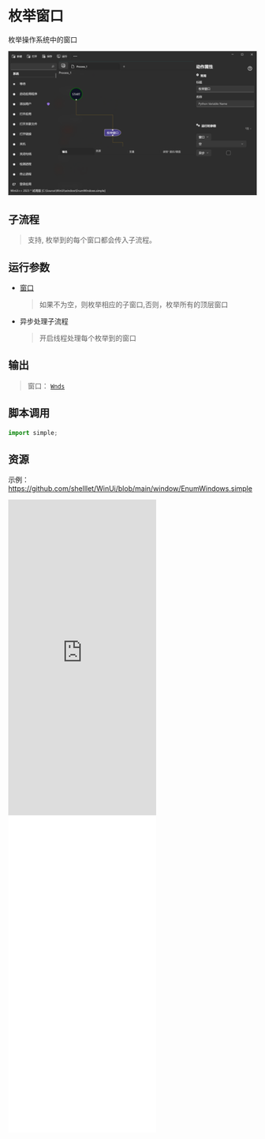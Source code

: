 # 枚举窗口 
枚举操作系统中的窗口

![EnumWindows](./images/10.png ':size=90%')

## 子流程
> 支持, 枚举到的每个窗口都会传入子流程。


## 运行参数

* [窗口](./types/Wnd.md)
  > 如果不为空，则枚举相应的子窗口,否则，枚举所有的顶层窗口

* 异步处理子流程
  > 开启线程处理每个枚举到的窗口
## 输出

> 窗口： [`Wnds`](./types/Wnd.md)    


## 脚本调用

```python
import simple;

```

## 资源

示例：https://github.com/shelllet/WinUi/blob/main/window/EnumWindows.simple

<iframe type="text/html" height="640px" src="https://www.youtube.com/embed/bnrfNystwcs" frameborder="0"></iframe>

<iframe src="//player.bilibili.com/player.html?bvid=BV1T8411v78a&page=1&autoplay=0" height='640px' scrolling="no" frameborder="no" framespacing="0" allowfullscreen="true"></iframe>
